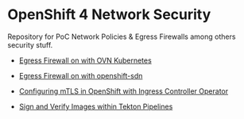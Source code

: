 # OpenShift 4 Network Security 

Repository for PoC Network Policies &amp; Egress Firewalls among others security stuff.

* [Egress Firewall on with OVN Kubernetes](docs/egress-firewall-ovn.md)

* [Egress Firewall on with openshift-sdn](docs/egress-firewall-sdn.md)

* [Configuring mTLS in OpenShift with Ingress Controller Operator](mtls-ingress-operator/mtls.md)

* [Sign and Verify Images within Tekton Pipelines](sign-images/sign-images.md)
